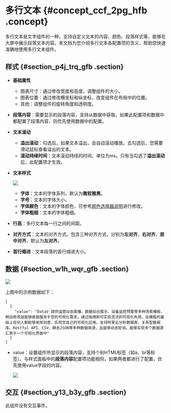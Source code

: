 # 多行文本 {#concept_ccf_2pg_hfb .concept}

多行文本是文字组件的一种，支持自定义文本的内容、颜色、段落样式等，能够在大屏中展示段落文本内容。本文档为您介绍多行文本各配置项的含义，帮助您快速准确地使用多行文本组件。

## 样式 {#section_p4j_trq_gfb .section}

-   **基础属性**

    -   图表尺寸：通过修改宽度和高度，调整组件的大小。
    -   图表位置：通过修改横坐标和纵坐标，改变组件在布局中的位置。
    -   其他：调整组件的旋转角度和透明度。
-   **段落内容**：需要显示的段落内容，支持从数据中获取。如果此配置项和数据中都配置了段落内容，则优先使用数据中的配置。
-   **文本滚动** 
    -   **溢出滚动**：勾选后，如果文本溢出，会自动滚动播放。去勾选后，您需要滑动鼠标查看溢出的文本。
    -   **滚动持续时间**：文本滚动持续的时间，单位为ms。只有当勾选了**溢出滚动**后，此配置项才生效。
-   **文本样式**

    ![](http://static-aliyun-doc.oss-cn-hangzhou.aliyuncs.com/assets/img/22145/155807569713092_zh-CN.png)

    -   **字体**：文本的字体系列，默认为**微软雅黑**。
    -   **字号**：文本的字体大小。
    -   **字体颜色**：文本的字体颜色，可参考[颜色选择器说明](cn.zh-CN/用户指南/管理组件/设置组件样式/配置项说明.md#section_kdw_vj4_t2b)进行修改。
    -   **字体粗细**：文本的字体粗细。
-   **行高**：多行文本每一行之间的间距。
-   **对齐方式**：文本的对齐方式。包含三种对齐方式，分别为**左对齐**，**右对齐**，**居中对齐**，默认为**左对齐**。
-   **首行缩进**：文本段落的首行缩进大小。

## 数据 {#section_w1h_wqr_gfb .section}

![](http://static-aliyun-doc.oss-cn-hangzhou.aliyuncs.com/assets/img/22145/155807569713096_zh-CN.png)

上图中的示例数据如下：

``` {#codeblock_3to_ic1_g58}
[
  {
    "value": "DataV 提供运营动态直播、数据综合展示、设备监控预警等多种场景模板，稍加修改就能够直接服务于您的可视化需求。通过拖拽即可实现灵活的可视化布局，在模板的基础上任何人都能够发挥创意，实现您自己的可视化应用。支持阿里云分析数据库、关系型数据库、Restful API、CSV、静态JSON等多种数据来源，且能够动态轮询。能够实现多个数据源汇聚于一个可视化界面中"
  }
]
```

-   value：设置组件所显示的段落内容，支持个别HTML标签（如a、br等标签）。与样式面板中的**段落内容**配置项功能相同，如果两者都进行了配置，优先使用value字段的内容。

    ![](http://static-aliyun-doc.oss-cn-hangzhou.aliyuncs.com/assets/img/22145/155807569813099_zh-CN.png)


## 交互 {#section_y13_b3y_gfb .section}

此组件没有交互事件。

